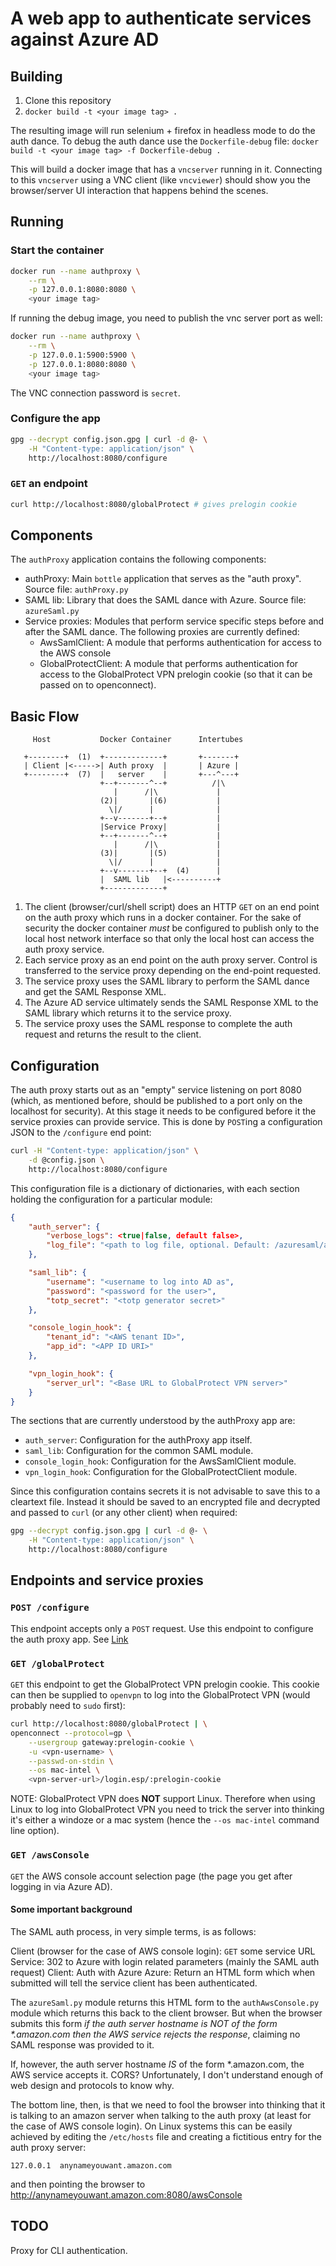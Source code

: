 # A web app to authenticate services against Azure AD

## Building

1. Clone this repository
2. `docker build -t <your image tag> .`

The resulting image will run selenium + firefox in headless mode to do the auth
dance. To debug the auth dance use the `Dockerfile-debug` file: `docker build
-t <your image tag> -f Dockerfile-debug .`

This will build a docker image that has a `vncserver` running in it. Connecting
to this `vncserver` using a VNC client (like `vncviewer`) should show you the
browser/server UI interaction that happens behind the scenes.

## Running

### Start the container
```sh
docker run --name authproxy \
    --rm \
    -p 127.0.0.1:8080:8080 \
    <your image tag>
```

If running the debug image, you need to publish the vnc server port as well:

```sh
docker run --name authproxy \
    --rm \
    -p 127.0.0.1:5900:5900 \
    -p 127.0.0.1:8080:8080 \
    <your image tag>
```

The VNC connection password is `secret`.

### Configure the app

```sh
gpg --decrypt config.json.gpg | curl -d @- \
    -H "Content-type: application/json" \
    http://localhost:8080/configure
```

### `GET` an endpoint

```sh
curl http://localhost:8080/globalProtect # gives prelogin cookie
```

## Components

The `authProxy` application contains the following components:

* authProxy: Main `bottle` application that serves as the "auth proxy". Source file: `authProxy.py`
* SAML lib: Library that does the SAML dance with Azure. Source file: `azureSaml.py`
* Service proxies: Modules that perform service specific steps before and after the SAML dance. The following proxies are currently defined:
    * AwsSamlClient: A module that performs authentication for access to the AWS console
    * GlobalProtectClient: A module that performs authentication for access to the GlobalProtect VPN prelogin cookie (so that it can be passed on to openconnect).


## Basic Flow

         Host           Docker Container      Intertubes

       +--------+  (1)  +-------------+       +-------+
       | Client |<----->| Auth proxy  |       | Azure |
       +--------+  (7)  |   server    |       +---^---+
                        +--+-------^--+          /|\
                           |      /|\             |
                        (2)|       |(6)           |
                          \|/      |              |
                        +--v-------+--+           |
                        |Service Proxy|           |
                        +--+-------^--+           |
                           |      /|\             |
                        (3)|       |(5)           |
                          \|/      |              |
                        +--v-------+--+  (4)      |
                        |  SAML lib   |<----------+
                        +-------------+


1. The client (browser/curl/shell script) does an HTTP `GET` on an end point on
   the auth proxy which runs in a docker container. For the sake of security
   the docker container *must* be configured to publish only to the local host
   network interface so that only the local host can access the auth proxy
   service.
2. Each service proxy as an end point on the auth proxy server. Control is
   transferred to the service proxy depending on the end-point requested.
3. The service proxy uses the SAML library to perform the SAML dance and get
   the SAML Response XML.
4. The Azure AD service ultimately sends the SAML Response XML to the SAML
   library which returns it to the service proxy.
5. The service proxy uses the SAML response to complete the auth request and
   returns the result to the client.


## Configuration
The auth proxy starts out as an "empty" service listening on port 8080 (which,
as mentioned before, should be published to a port only on the localhost for
security). At this stage it needs to be configured before it the service
proxies can provide service. This is done by `POST`ing a configuration JSON to
the `/configure` end point:

```sh
curl -H "Content-type: application/json" \
    -d @config.json \
    http://localhost:8080/configure
```


This configuration file is a dictionary of dictionaries, with each section
holding the configuration for a particular module:

```json
{
    "auth_server": {
        "verbose_logs": <true|false, default false>,
        "log_file": "<path to log file, optional. Default: /azuresaml/authproxy.log>"
    },

    "saml_lib": {
        "username": "<username to log into AD as",
        "password": "<password for the user>",
        "totp_secret": "<totp generator secret>"
    },

    "console_login_hook": {
        "tenant_id": "<AWS tenant ID>",
        "app_id": "<APP ID URI>"
    },

    "vpn_login_hook": {
        "server_url": "<Base URL to GlobalProtect VPN server>"
    }
}
```

The sections that are currently understood by the authProxy app are:

* `auth_server`: Configuration for the authProxy app itself.
* `saml_lib`: Configuration for the common SAML module.
* `console_login_hook`: Configuration for the AwsSamlClient module.
* `vpn_login_hook`: Configuration for the GlobalProtectClient module.

Since this configuration contains secrets it is not advisable to save this to a
cleartext file. Instead it should be saved to an encrypted file and decrypted
and passed to `curl` (or any other client) when required:

```sh
gpg --decrypt config.json.gpg | curl -d @- \
    -H "Content-type: application/json" \
    http://localhost:8080/configure
```


## Endpoints and service proxies


### `POST /configure`
This endpoint accepts only a `POST` request. Use this endpoint to configure the
auth proxy app. See [Link](#configuration)


### `GET /globalProtect`
`GET` this endpoint to get the GlobalProtect VPN prelogin cookie. This cookie
can then be supplied to `openvpn` to log into the GlobalProtect VPN (would
probably need to `sudo` first):

```sh
curl http://localhost:8080/globalProtect | \
openconnect --protocol=gp \
    --usergroup gateway:prelogin-cookie \
    -u <vpn-username> \
    --passwd-on-stdin \
    --os mac-intel \
    <vpn-server-url>/login.esp/:prelogin-cookie
```

NOTE: GlobalProtect VPN does **NOT** support Linux. Therefore when using Linux
to log into GlobalProtect VPN you need to trick the server into thinking it's
either a windoze or a mac system (hence the `--os mac-intel` command line
option).

### `GET /awsConsole`
`GET` the AWS console account selection page (the page you get after logging in
via Azure AD).

#### Some important background
The SAML auth process, in very simple terms, is as follows:

Client (browser for the case of AWS console login):
    `GET` some service URL
Service:
    302 to Azure with login related parameters (mainly the SAML auth request)
Client:
    Auth with Azure
Azure:
    Return an HTML form which when submitted will tell the service client has
    been authenticated.


The `azureSaml.py` module returns this HTML form to the `authAwsConsole.py`
module which returns this back to the client browser. But when the browser
submits this form *if the auth server hostname is NOT of the form \*.amazon.com
then the AWS service rejects the response*, claiming no SAML response was
provided to it.

If, however, the auth server hostname *IS* of the form \*.amazon.com, the AWS
service accepts it. CORS? Unfortunately, I don't understand enough of web design
and protocols to know why.

The bottom line, then, is that we need to fool the browser into thinking that it
is talking to an amazon server when talking to the auth proxy (at least for the
case of AWS console login). On Linux systems this can be easily achieved by
editing the `/etc/hosts` file and creating a fictitious entry for the auth proxy
server:

    127.0.0.1  anynameyouwant.amazon.com

and then pointing the browser to
http://anynameyouwant.amazon.com:8080/awsConsole


## TODO
Proxy for CLI authentication.
